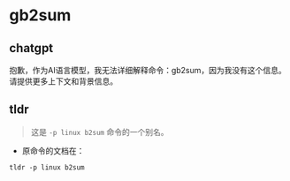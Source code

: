 # gb2sum 
## chatgpt 
抱歉，作为AI语言模型，我无法详细解释命令：gb2sum，因为我没有这个信息。请提供更多上下文和背景信息。 

## tldr 
 
> 这是 `-p linux b2sum` 命令的一个别名。

- 原命令的文档在：

`tldr -p linux b2sum`
